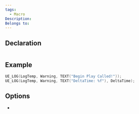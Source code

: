 ```yaml
---
tags:
  - Macro
Description: 
Belongs to:
---
```


## Declaration

```cpp

```

## Example

```cpp
UE_LOG(LogTemp, Warning, TEXT("Begin Play Called!"));
UE_LOG(LogTemp, Warning, TEXT("DeltaTime: %f"), DeltaTime);
```

## Options
- 